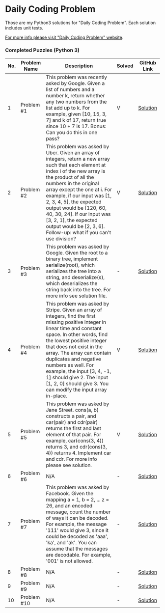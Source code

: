 # Daily Coding Problem

Those are my Python3 solutions for "Daily Coding Problem". Each solution includes unit tests.

[For more info please visit "Daily Coding Problem" website](https://www.dailycodingproblem.com).

### Completed Puzzles (Python 3)

| No. | Problem Name   | Description                                                                                       | Solved |GitHub Link |
|-----|----------------|---------------------------------------------------------------------------------------------------|--------|-------------|
|1    |Problem #1      | This problem was recently asked by Google. Given a list of numbers and a number k, return whether any two numbers from the list add up to k. For example, given [10, 15, 3, 7] and k of 17, return true since 10 + 7 is 17. Bonus: Can you do this in one pass?| V |[Solution](https://github.com/ikostan/DailyCodingProblem/tree/master/Problem1)|
|2    |Problem #2      | This problem was asked by Uber. Given an array of integers, return a new array such that each element at index i of the new array is the product of all the numbers in the original array except the one at i. For example, if our input was [1, 2, 3, 4, 5], the expected output would be [120, 60, 40, 30, 24]. If our input was [3, 2, 1], the expected output would be [2, 3, 6]. Follow-up: what if you can't use division?| V |[Solution](https://github.com/ikostan/DailyCodingProblem/tree/master/Problem2)|
|3    |Problem #3      | This problem was asked by Google. Given the root to a binary tree, implement serialize(root), which serializes the tree into a string, and deserialize(s), which deserializes the string back into the tree. For more info see solution file.| - |[Solution](https://github.com/ikostan/DailyCodingProblem/tree/master/Problem3)|
|4    |Problem #4      | This problem was asked by Stripe. Given an array of integers, find the first missing positive integer in linear time and constant space. In other words, find the lowest positive integer that does not exist in the array. The array can contain duplicates and negative numbers as well. For example, the input [3, 4, -1, 1] should give 2. The input [1, 2, 0] should give 3. You can modify the input array in-place. | V |[Solution](https://github.com/ikostan/DailyCodingProblem/tree/master/Problem4)|
|5    |Problem #5      | This problem was asked by Jane Street. cons(a, b) constructs a pair, and car(pair) and cdr(pair) returns the first and last element of that pair. For example, car(cons(3, 4)) returns 3, and cdr(cons(3, 4)) returns 4. Implement car and cdr. For more info please see solution.| V |[Solution](https://github.com/ikostan/DailyCodingProblem/tree/master/Problem5)|
|6    |Problem #6      | N/A | - |[Solution](https://github.com/ikostan/DailyCodingProblem/tree/master/Problem6)|
|7    |Problem #7      | This problem was asked by Facebook. Given the mapping a = 1, b = 2, ... z = 26, and an encoded message, count the number of ways it can be decoded. For example, the message '111' would give 3, since it could be decoded as 'aaa', 'ka', and 'ak'. You can assume that the messages are decodable. For example, '001' is not allowed. | - |[Solution](https://github.com/ikostan/DailyCodingProblem/tree/master/Problem7)|
|8    |Problem #8      | N/A | - |[Solution](https://github.com/ikostan/DailyCodingProblem/tree/master/Problem8)|
|9    |Problem #9      | N/A | - |[Solution](https://github.com/ikostan/DailyCodingProblem/tree/master/Problem9)|
|10    |Problem #10      | N/A | - |[Solution](https://github.com/ikostan/DailyCodingProblem/tree/master/Problem10)|







